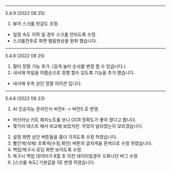 
---
5.4.9 (2022 08 25)
1. 뷰어 스크롤 민감도 조정. 
  - 일정 속도 이하 일 경우 스크롤 안되도록 수정. 
  - 스크롤전후로 화면 떨림현상을 완화 했습니다. 
---

5.4.8 (2022 08 25)
1. 필터 정렬 기능 추가. (길게 눌러 순서를 변경 할 수 있습니다.)
2. 내서재 파일을 이름순으로 정렬 할수 있도록 기능을 추가 했습니다. 
  -  내서재 우측 상단 정렬 아이콘 입니다.

---

5.4.6 (2022 08 23)
1. AI 인공지능 문자인식 버전4 -> 버전5 로 변경. 
  - 머신러닝 키트 패치노트를 보니 OCR 정확도가 좋아 졌다고 합니다.
  - 몇가지 테스트 해서 비교해 보았지만. 무었이 달라졌는지 모르겠습니다. 
2. 설정 화면 상단 버튼들을 좀더 각지도록 수정 하였습니다. 
3. 빨간색(삭제) 초록색(수정,확인) 버튼의 글자색을 흰색으로 수정 하였습니다. 
4. 백업/복구시 로딩 화면 보이도록 수정. 
5. 복구시 백업 데이터가 8월 초 이전 데이터일경우 오류나던 버그 수정.
6. [스크롤 속도] 기본값을 1로 변경 하였습니다. 
